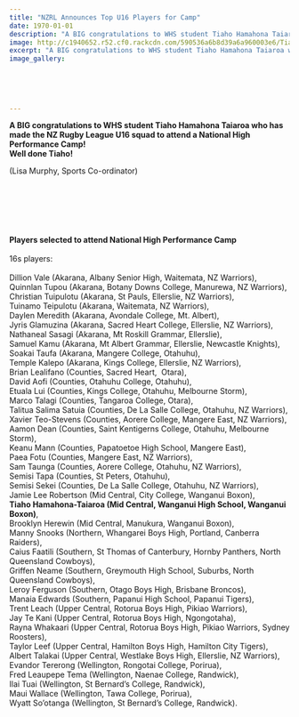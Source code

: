 ```yaml
---
title: "NZRL Announces Top U16 Players for Camp"
date: 1970-01-01
description: "A BIG congratulations to WHS student Tiaho Hamahona Taiaroa who has made the NZ Rugby League U16 squad to attend a National High Performance Camp!"
image: http://c1940652.r52.cf0.rackcdn.com/590536a6b8d39a6a960003e6/Tiaho-Hamahona-Taiaroa-who-has-made-the-NZ-Rugby-League-U16-squad.png
excerpt: "A BIG congratulations to WHS student Tiaho Hamahona Taiaroa who has made the NZ Rugby League U16 squad to attend a National High Performance Camp!"
image_gallery:
    
    
    
    
    
---
```


<p><strong>A BIG congratulations to WHS student Tiaho Hamahona Taiaroa who has made the NZ Rugby League U16 squad to attend a National High Performance Camp!&nbsp;</strong><br /><strong>Well done Tiaho!</strong></p>
<p><span>(Lisa Murphy, Sports Co-ordinator)</span></p>
<p><span><br /></span></p>
<p><span><br /></span></p>
<p><span><br /></span></p>
<p><span><strong>Players selected to attend National High Performance Camp</strong><br /> <br /> 16s players:<br /> <br /> Dillion Vale (Akarana, Albany Senior High, Waitemata, NZ Warriors),<br /> Quinnlan Tupou (Akarana, Botany Downs College, Manurewa, NZ Warriors),<br /> Christian Tuipulotu (Akarana, St Pauls, Ellerslie, NZ Warriors),<br /> Tuinamo Teipulotu (Akarana, Waitemata, NZ Warriors),<br /> Daylen Meredith (Akarana, Avondale College, Mt. Albert),<br /> Jyris Glamuzina (Akarana, Sacred Heart College, Ellerslie, NZ Warriors),<br /> Nathaneal Sasagi (Akarana, Mt Roskill Grammar, Ellerslie),<br /> Samuel Kamu (Akarana, Mt Albert Grammar, Ellerslie, Newcastle Knights),<br /> Soakai Taufa (Akarana, Mangere College, Otahuhu),<br /> Temple Kalepo (Akarana, Kings College, Ellerslie, NZ Warriors),<br /> Brian Lealifano (Counties, Sacred Heart, &nbsp;Otara),<br /> David Aofi (Counties, Otahuhu College, Otahuhu),<br /> Etuala Lui (Counties, Kings College, Otahuhu, Melbourne Storm),<br /> Marco Talagi (Counties, Tangaroa College, Otara),&nbsp;<br /> Talitua Salima Satuia (Counties, De La Salle College, Otahuhu, NZ Warriors),<br /> Xavier Teo-Stevens (Counties, Aorere College, Mangere East, NZ Warriors),<br /> Aamon Dean (Counties, Saint Kentigerns College, Otahuhu, Melbourne Storm),<br /> Keanu Mann (Counties, Papatoetoe High School, Mangere East),<br /> Paea Fotu (Counties, Mangere East, NZ Warriors),<br /> Sam Taunga (Counties, Aorere College, Otahuhu, NZ Warriors),<br /> Semisi Tapa (Counties, St Peters, Otahuhu),<br /> Semisi Sekei (Counties, De La Salle College, Otahuhu, NZ Warriors),<br /> Jamie Lee Robertson (Mid Central, City College, Wanganui Boxon),<br /> <strong>Tiaho Hamahona-Taiaroa (Mid Central, Wanganui High School, Wanganui Boxon)</strong>,<br /> Brooklyn Herewin (Mid Central, Manukura, Wanganui Boxon),<br /> Manny Snooks (Northern, Whangarei Boys High, Portland, Canberra Raiders),<br /> Caius Faatili (Southern, St Thomas of Canterbury, Hornby Panthers, North Queensland Cowboys),<br /> Griffen Neame (Southern, Greymouth High School, Suburbs, North Queensland Cowboys),<br /> Leroy Ferguson (Southern, Otago Boys High, Brisbane Broncos),<br /> Manaia Edwards (Southern, Papanui High School, Papanui Tigers),<br /> Trent Leach (Upper Central, Rotorua Boys High, Pikiao Warriors),<br /> Jay Te Kani (Upper Central, Rotorua Boys High, Ngongotaha),<br /> Rayna Whakaari (Upper Central, Rotorua Boys High, Pikiao Warriors, Sydney Roosters),<br /> Taylor Leef (Upper Central, Hamilton Boys High, Hamilton City Tigers),<br /> Albert Talakai (Upper Central, Westlake Boys High, Ellerslie, NZ Warriors),&nbsp;<br /> Evandor Tererong (Wellington, Rongotai College, Porirua),<br /> Fred Leaupepe Tema (Wellington, Naenae College, Randwick),<br /> Ilai Tuai (Wellington, St Bernard&rsquo;s College, Randwick),<br /> Maui Wallace (Wellington, Tawa College, Porirua),<br /> Wyatt So&rsquo;otanga (Wellington, St Bernard&rsquo;s College, Randwick).<br /> </span></p>

